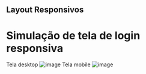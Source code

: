 ## Layout Responsivos
# Simulação de tela de login responsiva
Tela desktop
![image](https://github.com/user-attachments/assets/3fc233fd-b19b-45fb-b14a-a7a047415ed3)
Tela mobile
![image](https://github.com/user-attachments/assets/b288b824-654c-42e8-ad6c-08be81fa8f26)


